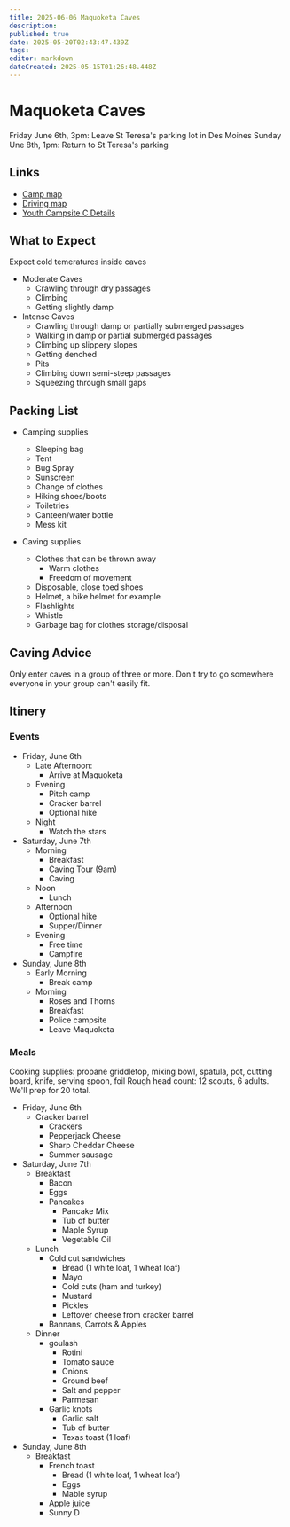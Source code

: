 ```yaml
---
title: 2025-06-06 Maquoketa Caves
description: 
published: true
date: 2025-05-20T02:43:47.439Z
tags: 
editor: markdown
dateCreated: 2025-05-15T01:26:48.448Z
---
```


# Maquoketa Caves
Friday June 6th, 3pm: Leave St Teresa's parking lot in Des Moines
Sunday Une 8th, 1pm: Return to St Teresa's parking

## Links

- [Camp map](https://www.iowadnr.gov/media/1251/download)
- [Driving map](https://maps.app.goo.gl/6SP13xjDMLVqLufw7)
- [Youth Campsite C Details]( https://iowastateparks.reserveamerica.com/camping/maquoketa-caves-state-park/r/campsiteDetails.do?contractCode=IA&siteId=7879&parkId=610127)

## What to Expect

Expect cold temeratures inside caves

- Moderate Caves
  - Crawling through dry passages
  - Climbing
  - Getting slightly damp
- Intense Caves
  - Crawling through damp or partially submerged passages
  - Walking in damp or partial submerged passages
  - Climbing up slippery slopes
  - Getting denched
  - Pits
  - Climbing down semi-steep passages
  - Squeezing through small gaps

## Packing List

- Camping supplies
  - Sleeping bag
  - Tent
  - Bug Spray
  - Sunscreen
  - Change of clothes
  - Hiking shoes/boots
  - Toiletries
  - Canteen/water bottle
  - Mess kit
  
- Caving supplies
  - Clothes that can be thrown away
    - Warm clothes
    - Freedom of movement
  - Disposable, close toed shoes
  - Helmet, a bike helmet for example
  - Flashlights
  - Whistle
  - Garbage bag for clothes storage/disposal
  
## Caving Advice

Only enter caves in a group of three or more. Don't try to go somewhere everyone in your group can't easily fit.

## Itinery

### Events

- Friday, June 6th
  - Late Afternoon:
    - Arrive at Maquoketa
  - Evening
    - Pitch camp
    - Cracker barrel
    - Optional hike
  - Night
    - Watch the stars
- Saturday, June 7th
  - Morning
    - Breakfast
    - Caving Tour (9am)
    - Caving
  - Noon
    - Lunch
  - Afternoon
    - Optional hike
    - Supper/Dinner
  - Evening
    - Free time
    - Campfire
- Sunday, June 8th
  - Early Morning
    - Break camp
  - Morning
    - Roses and Thorns
    - Breakfast
    - Police campsite
    - Leave Maquoketa

### Meals
Cooking supplies: propane griddletop, mixing bowl, spatula, pot, cutting board, knife, serving spoon, foil
Rough head count: 12 scouts, 6 adults. We'll prep for 20 total.

- Friday, June 6th
  - Cracker barrel
    - Crackers
    - Pepperjack Cheese
    - Sharp Cheddar Cheese
    - Summer sausage
- Saturday, June 7th
  - Breakfast
    - Bacon
    - Eggs
    - Pancakes
      - Pancake Mix
      - Tub of butter
      - Maple Syrup
      - Vegetable Oil
  - Lunch
    - Cold cut sandwiches
      - Bread (1 white loaf, 1 wheat loaf) 
      - Mayo
      - Cold cuts (ham and turkey)
      - Mustard
      - Pickles
      - Leftover cheese from cracker barrel
    - Bannans, Carrots & Apples
  - Dinner
    - goulash
      - Rotini
      - Tomato sauce
      - Onions
      - Ground beef
      - Salt and pepper
      - Parmesan
    - Garlic knots
      - Garlic salt
      - Tub of butter
      - Texas toast (1 loaf)
- Sunday, June 8th
  - Breakfast
    - French toast
      - Bread (1 white loaf, 1 wheat loaf) 
      - Eggs
      - Mable syrup
    - Apple juice
    - Sunny D